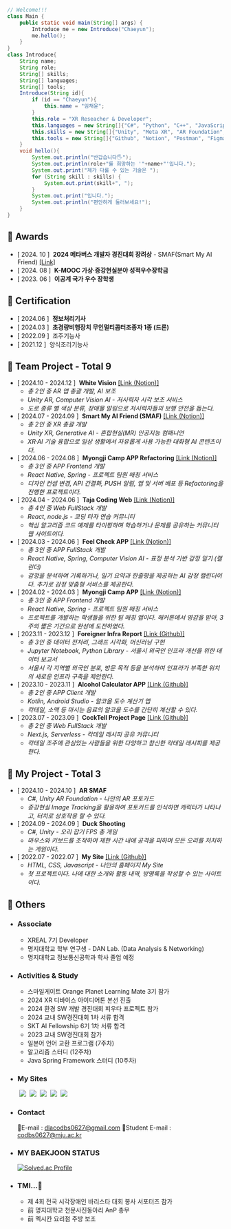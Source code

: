 <!-- <img src="https://capsule-render.vercel.app/api?type=rounded&color=auto&height=180&section=header&text=Chaeyun's%20GitHub&fontSize=90" /> -->

```java
// Welcome!!!
class Main {
    public static void main(String[] args) {
        Introduce me = new Introduce("Chaeyun");
        me.hello();
    }
}
class Introduce{
    String name;
    String role;
    String[] skills;
    String[] languages;
    String[] tools;
    Introduce(String id){
        if (id == "Chaeyun"){
            this.name = "임채윤";
        }
        this.role = "XR Reseacher & Developer";
        this.languages = new String[]{"C#", "Python", "C++", "JavaScript", "Java", "Kotlin", "HTML", "CSS"};
        this.skills = new String[]{"Unity", "Meta XR", "AR Foundation", "REST API", "Web Frontend", "Web Backend", "Android Client", "Server"};
        this.tools = new String[]{"Github", "Notion", "Postman", "Figma", "Netlify", "Unity Version Control", "Visual Studio", "VsCode", "IntelliJ"};
    }
    void hello(){
        System.out.println("반갑습니다🖐️");
        System.out.println(role+"를 희망하는 '"+name+"'입니다.");
        System.out.print("제가 다룰 수 있는 기술은 ");
        for (String skill : skills) {
            System.out.print(skill+", ");
        }
        System.out.print("입니다.");
        System.out.println("편안하게 둘러보세요!");
    }
}
```

## 🏅 Awards
- [ 2024. 10 ] &nbsp;**2024 메타버스 개발자 경진대회 장려상** - SMAF(Smart My AI Friend)  [[Link]](https://www.modoogallery.online/chaeso)
- [ 2024. 08 ] &nbsp;**K-MOOC 가상·증강현실분야 성적우수장학금**
- [ 2023. 06 ] &nbsp;**이공계 국가 우수 장학생**

## 🪪 Certification
- [ 2024.06 ] &nbsp;**정보처리기사**
- [ 2024.03 ] &nbsp;**초경량비행장치 무인멀티콥터조종자 1종 (드론)**
- [ 2022.09 ] &nbsp;조주기능사
- [ 2021.12 ] &nbsp;양식조리기능사
  
## 🌳 Team Project - Total 9
- [ 2024.10 - 2024.12 ] &nbsp;**White Vision**  [[Link (Notion)]]()
    - *총 2인 중 AR 앱 총괄 개발, AI 보조*  
    - *Unity AR, Computer Vision AI - 저시력자 시각 보조 서비스*
    - *도로 종류 별 색상 분류, 장애물 알림으로 저시력자들의 보행 안전을 돕는다.*  
- [ 2024.07 - 2024.09 ] &nbsp;**Smart My AI Friend (SMAF)**  [[Link (Notion)]](https://tender-octagon-f7f.notion.site/b82a79288fcb47e7929684fe32512598)
    - *총 2인 중 XR 총괄 개발*
    - *Unity XR, Generative AI - 혼합현실(MR) 인공지능 컴패니언*
    - *XR·AI 기술 융합으로 일상 생활에서 자유롭게 사용 가능한 대화형 AI 콘텐츠이다.*
- [ 2024.06 - 2024.08 ] &nbsp;**Myongji Camp APP Refactoring**  [[Link (Notion)]](https://radial-primrose-72f.notion.site/HOME-4c02f484d3eb49309dd3396e129bb64a?pvs=4)
    - *총 3인 중 APP Frontend 개발*
    - *React Native, Spring - 프로젝트 팀원 매칭 서비스*
    - *디자인 컨셉 변경, API 간결화, PUSH 알림, 앱 및 서버 배포 등 Refactoring을 진행한 프로젝트이다.*
- [ 2024.04 - 2024.06 ] &nbsp;**Taja Coding Web**  [[Link (Notion)]](https://languid-syringa-3ea.notion.site/fdafef44119b4b159c4423de3d458210?pvs=4)
    - *총 4인 중 Web FullStack 개발*
    - *React, node.js - 코딩 타자 연습 커뮤니티*
    - *핵심 알고리즘 코드 예제를 타이핑하며 학습하거나 문제를 공유하는 커뮤니티 웹 사이트이다.*
- [ 2024.03 - 2024.06 ] &nbsp;**Feel Check APP**  [[Link (Notion)]](https://harmless-music-694.notion.site/APP-2f19aac87d77490cb344d98c512a7816?pvs=4)
    - *총 3인 중 APP FullStack 개발*
    - *React Native, Spring, Computer Vision AI - 표정 분석 기반 감정 일기 (캘린더)*
    - *감정을 분석하여 기록하거나, 일기 요약과 한줄평을 제공하는 AI 감정 캘린더이다. 추가로 감정 맞춤형 서비스를 제공한다.*
- [ 2024.02 - 2024.03 ] &nbsp;**Myongji Camp APP**  [[Link (Notion)]](https://radial-primrose-72f.notion.site/HOME-4c02f484d3eb49309dd3396e129bb64a?pvs=4)
    - *총 3인 중 APP Frontend 개발*
    - *React Native, Spring - 프로젝트 팀원 매칭 서비스*
    - *프로젝트를 개발하는 학생들을 위한 팀 매칭 앱이다. 해커톤에서 영감을 받아, 3주의 짧은 기간으로 완성에 도전하였다.*
- [ 2023.11 - 2023.12 ] &nbsp;**Foreigner Infra Report**  [[Link (Github)]](https://github.com/ChaeDoll/TeamProject-ForeignerReport)
    - *총 3인 중 데이터 전처리, 그래프 시각화, 머신러닝 구현*
    - *Jupyter Notebook, Python Library - 서울시 외국인 인프라 개선을 위한 데이터 보고서*
    - *서울시 각 지역별 외국인 분포, 방문 목적 등을 분석하여 인프라가 부족한 위치의 새로운 인프라 구축을 제안한다.*
- [ 2023.10 - 2023.11 ] &nbsp;**Alcohol Calculator APP**  [[Link (Github)]](https://github.com/ChaeSoGong/TeamProject-AlcoholCalculator)
    - *총 2인 중 APP Client 개발*
    - *Kotlin, Android Studio - 알코올 도수 계산기 앱*
    - *칵테일, 소맥 등 마시는 음료의 알코올 도수를 간단히 계산할 수 있다.*
- [ 2023.07 - 2023.09 ] &nbsp;**CockTell Project Page**  [[Link (Github)]](https://github.com/ChaeSoGong/TeamProject-Cocktell)
    - *총 2인 중 Web FullStack 개발*
    - *Next.js, Serverless - 칵테일 레시피 공유 커뮤니티*
    - *칵테일 조주에 관심있는 사람들을 위한 다양하고 참신한 칵테일 레시피를 제공한다.*  
  
## 🌱 My Project - Total 3
- [ 2024.10 - 2024.10 ] &nbsp;**AR SMAF**
    - *C#, Unity AR Foundation - 나만의 AR 포토카드*
    - *증강현실 Image Tracking을 활용하여 포토카드를 인식하면 캐릭터가 나타나고, 터치로 상호작용 할 수 있다.*
- [ 2024.09 - 2024.09 ] &nbsp;**Duck Shooting**
    - *C#, Unity - 오리 잡기 FPS 총 게임*
    - *마우스와 키보드를 조작하여 제한 시간 내에 공격을 피하며 모든 오리를 처치하는 게임이다.* 
- [ 2022.07 - 2022.07 ] &nbsp;**My Site**  [[Link (Github)]](https://github.com/ChaeDoll/ChaeDoll/tree/main/page)
    - *HTML, CSS, Javascript - 나만의 홈페이지 My Site*
    - *첫 프로젝트이다. 나에 대한 소개와 활동 내역, 방명록을 작성할 수 있는 사이트이다.* 
  
## 📄 Others
 - ### Associate
   - XREAL 7기 Developer
   - 명지대학교 학부 연구생 - DAN Lab. (Data Analysis & Networking)
   - 명지대학교 정보통신공학과 학사 졸업 예정
 - ### Activities & Study
   - 스마일게이트 Orange Planet Learning Mate 3기 참가 
   - 2024 XR 디바이스 아이디어톤 본선 진출
   - 2024 환경 SW 개발 경진대회 피우다 프로젝트 참가
   - 2024 교내 SW경진대회 1차 서류 합격
   - SKT AI Fellowship 6기 1차 서류 합격
   - 2023 교내 SW경진대회 참가
   - 일본어 언어 교환 프로그램 (7주차)
   - 알고리즘 스터디 (12주차)
   - Java Spring Framework 스터디 (10주차)
 - ### My Sites  
  &emsp;&emsp;<a href="https://blog.naver.com/codbs0627" target="_blank"><img src="https://img.shields.io/badge/Blog-03C75A?style=flat&logo=Naver&logoColor=white"/></a> 
  &nbsp;<a href="https://velog.io/@codbs0627/posts" target="_blank"><img src="https://img.shields.io/badge/Velog-20C997?style=flat&logo=velog&logoColor=white"/></a> 
  &nbsp;<a href="https://danlab.mju.ac.kr/home" target="_blank"><img src="https://img.shields.io/badge/소속%20연구실 (Labotary)-669DF6?style=flat&logo=googlebigquery&logoColor=white"/></a> 
  &nbsp;<a href="https://chaedoll.github.io/ChaeDoll/page/" target="_blank"><img src="https://img.shields.io/badge/내 사이트 (My Site)-1A52C2?style=flat&logo=monkeytie&logoColor=white"/></a> 
  &nbsp;<a href="https://cocktellchaesogong.netlify.app/" target="_blank"><img src="https://img.shields.io/badge/CockTell Web Site-E61845?style=flat&logo=moo&logoColor=white"/></a>
- ### Contact  
  📧E-mail : dlacodbs0627@gmail.com
  🏫Student E-mail : codbs0627@mju.ac.kr
- ### MY BAEKJOON STATUS  
  [![Solved.ac Profile](http://mazassumnida.wtf/api/v2/generate_badge?boj=dlacodbs0627)](https://solved.ac/dlacodbs0627/)
- ### TMI...🤫
   - 제 4회 전국 시각장애인 바리스타 대회 봉사 서포터즈 참가
   - 前 명지대학교 천문사진동아리 AnP 총무
   - 前 멕시칸 요리점 주방 보조

<!--여기는 아이콘 보관소
Three.js : <img src="https://img.shields.io/badge/THREE.JS-000000?style=for-the-badge&logo=Three.js&logoColor=white"/>
Android Studio : <img src="https://img.shields.io/badge/Android%20Studio-3DDC84?style=for-the-badge&logo=Android%20Studio&logoColor=white">  
Java : <img src="https://img.shields.io/badge/JAVA-007396?style=for-the-badge&logo=java&logoColor=white">
Unity : <img src="https://img.shields.io/badge/UNITY-222324?style=for-the-badge&logo=Unity&logoColor=white"/>
Kotlin : <img src="https://img.shields.io/badge/KOTLIN-7F52FF?style=for-the-badge&logo=Kotlin&logoColor=white"/>
C# : <img src="https://img.shields.io/badge/C Sharp-239120?style=flat&logo=Csharp&logoColor=white"/>
Spring : <img src="https://img.shields.io/badge/SPRING-6DB33F?style=flat&logo=Spring&logoColor=white"/>
Js : <img src="https://img.shields.io/badge/JS-F7DF1E?style=flat&logo=Javascript&logoColor=white"/>
C : <img src="https://img.shields.io/badge/C-A8B9CCF?style=flat&logo=C&logoColor=white"/> 
React : <img src="https://img.shields.io/badge/REACT-61DAFB?style=for-the-badge&logo=react&logoColor=black"/>
Next.js : <img alt="Next.js" src ="https://img.shields.io/badge/Next.js-000000.svg?&style=for-the-badge&logo=Next.js&logoColor=white"/> &nbsp;
WebXR : <img alt="WebXR" src ="https://img.shields.io/badge/WebXR-990000.svg?&style=for-the-badge&logo=mdnwebdocs&logoColor=white"/> 
-->
